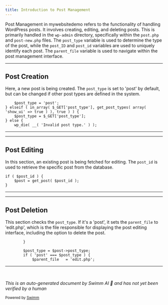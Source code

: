 ```yaml
---
title: Introduction to Post Management
---
```

Post Management in mywebsitedemo refers to the functionality of handling WordPress posts. It involves creating, editing, and deleting posts. This is primarily handled in the `wp-admin` directory, specifically within the `post.php` and `post-new.php` files. The `post_type` variable is used to determine the type of the post, while the `post_ID` and `post_id` variables are used to uniquely identify each post. The `parent_file` variable is used to navigate within the post management interface.

<SwmSnippet path="/wp-admin/post-new.php" line="20">

---

## Post Creation

Here, a new post is being created. The `post_type` is set to 'post' by default, but can be changed if other post types are defined in the system.

```hack
	$post_type = 'post';
} elseif ( in_array( $_GET['post_type'], get_post_types( array( 'show_ui' => true ) ), true ) ) {
	$post_type = $_GET['post_type'];
} else {
	wp_die( __( 'Invalid post type.' ) );
```

---

</SwmSnippet>

<SwmSnippet path="/wp-admin/post.php" line="37">

---

## Post Editing

In this section, an existing post is being fetched for editing. The `post_id` is used to retrieve the specific post from the database.

```hack
if ( $post_id ) {
	$post = get_post( $post_id );
}
```

---

</SwmSnippet>

<SwmSnippet path="/wp-admin/post.php" line="151">

---

## Post Deletion

This section checks the `post_type`. If it's a 'post', it sets the `parent_file` to 'edit.php', which is the file responsible for displaying the post editing interface, including the option to delete the post.

```hack
		}

		$post_type = $post->post_type;
		if ( 'post' === $post_type ) {
			$parent_file   = 'edit.php';
```

---

</SwmSnippet>

&nbsp;

*This is an auto-generated document by Swimm AI 🌊 and has not yet been verified by a human*

<SwmMeta version="3.0.0" repo-id="Z2l0aHViJTNBJTNBbXl3ZWJzaXRlZGVtbyUzQSUzQWdpbGFkbmF2b3Q=" repo-name="mywebsitedemo" doc-type="overview"><sup>Powered by [Swimm](/)</sup></SwmMeta>

